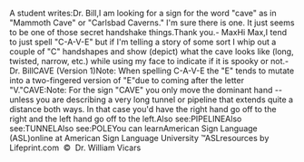 A student writes:Dr. Bill,I am looking for a sign for the word "cave" as in "Mammoth Cave" or 
			"Carlsbad Caverns." I'm sure there is one. It just seems to be one 
			of those secret handshake things.Thank you.- MaxHi Max,I tend to just spell "C-A-V-E" but if I'm telling a story of some sort 
			I whip out a couple of "C" handshapes and show (depict) 
			what the cave looks like (long, twisted, narrow, etc.) while using 
			my face to indicate if it is spooky or not.- Dr. BillCAVE (Version 1)Note: When spelling C-A-V-E the "E" tends to mutate into a 
			two-fingered version of "E"due to 
			coming after the letter "V."CAVE:Note: For the sign "CAVE" you only move the dominant hand -- unless you are describing a 
			very long tunnel or pipeline that extends quite a distance both ways. 
			In that case you'd have the right hand go off to the right and the 
			left hand go off to the left.Also see:PIPELINEAlso see:TUNNELAlso see:POLEYou can learnAmerican Sign Language (ASL)online at American Sign Language University ™ASLresources by Lifeprint.com  ©  Dr. William Vicars